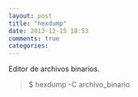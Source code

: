 ```yaml
---
layout: post
title: "hexdump"
date: 2013-12-15 18:53
comments: true
categories: 
---
```

Editor de archivos binarios.

>$ hexdump -C archivo_binario

